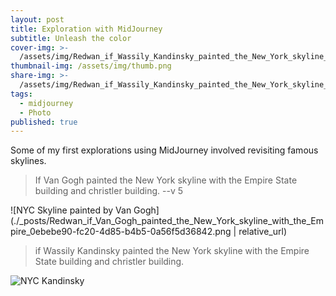 ```yaml
---
layout: post
title: Exploration with MidJourney
subtitle: Unleash the color
cover-img: >-
  /assets/img/Redwan_if_Wassily_Kandinsky_painted_the_New_York_skyline_with_t_f0f76203-eab7-42ae-9548-04e98d3111b0.png
thumbnail-img: /assets/img/thumb.png
share-img: >-
  /assets/img/Redwan_if_Wassily_Kandinsky_painted_the_New_York_skyline_with_t_f0f76203-eab7-42ae-9548-04e98d3111b0.png
tags:
  - midjourney
  - Photo
published: true
---
```


Some of my first explorations using MidJourney involved revisiting famous skylines.


> If Van Gogh painted the New York skyline with the Empire State building and christler building. --v 5

![NYC Skyline painted by Van Gogh](./_posts/Redwan_if_Van_Gogh_painted_the_New_York_skyline_with_the_Empire_0ebebe90-fc20-4d85-b4b5-0a56f5d36842.png | relative_url)


> if Wassily Kandinsky painted the New York skyline with the Empire State building and christler building.

![NYC Kandinsky ]({{redoudou}}/_posts/Redwan_if_Wassily_Kandinsky_painted_the_New_York_skyline_with_t_9ff6fe14-8512-4759-a0e6-ebe23fc032e8.png)
